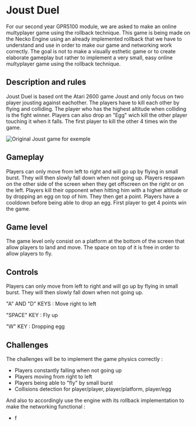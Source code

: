# Joust Duel

For our second year GPR5100 module, we are asked to make an online multyplayer game using the rollback technique. This game is being made on the Necko Engine using an already implemented rollback that we have to understand and use in order to make our game and networking work correctly. The goal is not to make a visually esthetic game or to create elaborate gameplay but rather to implement a very small, easy online multyplayer game using the rollback technique.

## Description and rules
Joust Duel is based ont the Atari 2600 game Joust and only focus on two player jousting against eachother. The players have to kill each other by flying and colliding. The player who has the highest altitude when colliding is the fight winner. Players can also drop an "Egg" wich kill the other player touching it when it falls. The first player to kill the other 4 times win the game.


![](https://marvinschrd.github.io/Images/joust.jpg "Original Joust game for exemple")

## Gameplay
Players can only move from left to right and will go up by flying in small burst. They will then slowly fall down when not going up.
Players respawn on the other side of the screen when they get offscreen on the right or on the left.
Players kill their opponent when hitting him with a higher altitude or by dropping an egg on top of him. They then get a point.
Players have a cooldown before being able to drop an egg.
First player to get 4 points win the game.

## Game level
The game level only consist on a platform at the bottom of the screen that allow players to land and move. The space on top of it is free in order to allow players to fly.

## Controls
Players can only move from left to right and will go up by flying in small burst. They will then slowly fall down when not going up.

"A" AND "D" KEYS : Move right to left

"SPACE" KEY : Fly up

"W" KEY : Dropping egg

## Challenges
The challenges will be to implement the game physics correctly :
- Players constantly falling when not going up
- Players moving from right to left
- Players being able to "fly" by small burst
- Collisions detection for player/player, player/platform, player/egg

And also to accordingly use the engine with its rollback implementation to make the networking functional :
- f






 
